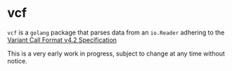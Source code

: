 vcf
===

`vcf` is a `golang` package that parses data from an `io.Reader` adhering to the [Variant Call Format v4.2 Specification](https://samtools.github.io/hts-specs/VCFv4.2.pdf)

This is a very early work in progress, subject to change at any time without notice.
